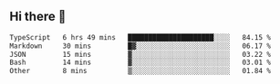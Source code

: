 ## Hi there 👋

 <!--START_SECTION:waka-->

```txt
TypeScript   6 hrs 49 mins   █████████████████████░░░░   84.15 %
Markdown     30 mins         █▓░░░░░░░░░░░░░░░░░░░░░░░   06.17 %
JSON         15 mins         ▓░░░░░░░░░░░░░░░░░░░░░░░░   03.22 %
Bash         14 mins         ▓░░░░░░░░░░░░░░░░░░░░░░░░   03.01 %
Other        8 mins          ▒░░░░░░░░░░░░░░░░░░░░░░░░   01.84 %
```

<!--END_SECTION:waka-->

<!--
**ValentinRapp/ValentinRapp** is a ✨ _special_ ✨ repository because its `README.md` (this file) appears on your GitHub profile.

Here are some ideas to get you started:

- 🔭 I’m currently working on ...
- 🌱 I’m currently learning ...
- 👯 I’m looking to collaborate on ...
- 🤔 I’m looking for help with ...
- 💬 Ask me about ...
- 📫 How to reach me: ...
- 😄 Pronouns: ...
- ⚡ Fun fact: ...
-->
